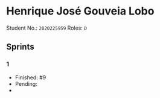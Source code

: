 # Henrique José Gouveia Lobo

Student No.: `2020225959`
Roles: `D`

## Sprints

### 1

* Finished: #9
* Pending:
* 